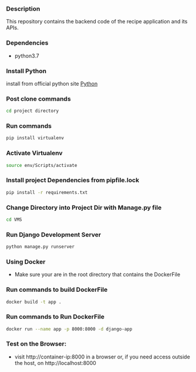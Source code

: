 ### Description

This repository contains the backend code of the recipe application and its APIs.

### Dependencies
* python3.7

### Install Python 
install from official python site
[Python](https://www.python.org/downloads/)

### Post clone commands
```sh
cd project directory
```
### Run commands
```sh
pip install virtualenv
```
### Activate Virtualenv
```sh
source env/Scripts/activate
```
### Install project Dependencies from pipfile.lock
```sh
pip install -r requirements.txt 
```

### Change Directory into Project Dir with Manage.py file
```sh
cd VMS
```

### Run Django Development Server
```sh
python manage.py runserver
```

### Using Docker
* Make sure your are in the root directory that contains the DockerFile

### Run commands to build DockerFile
```sh
docker build -t app .
```
### Run commands to Run DockerFile
```sh
docker run --name app -p 8000:8000 -d django-app
```

### Test on the Browser:
* visit http://container-ip:8000 in a browser or, if you need access outside the host,  on http://localhost:8000